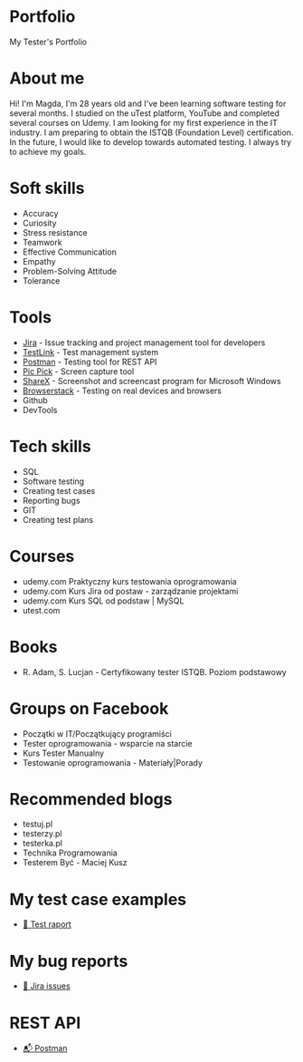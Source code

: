 # Portfolio
My Tester's Portfolio

# About me

Hi! I'm Magda, I'm 28 years old and I've been learning software testing for several months. I studied on the uTest platform, YouTube and completed several courses on Udemy. I am looking for my first experience in the IT industry. I am preparing to obtain the ISTQB (Foundation Level) certification. In the future, I would like to develop towards automated testing. I always try to achieve my goals.
# Soft skills
  - Accuracy
  - Curiosity
  - Stress resistance
  - Teamwork
  - Effective Communication
  - Empathy
  - Problem-Solving Attitude
  - Tolerance
# Tools
  - [Jira](https://www.atlassian.com/software/jira0) - Issue tracking and project management tool for developers
  - [TestLink](https://testlink.org/) - Test management system
  - [Postman](https://www.postman.com/) - Testing tool for REST API
  - [Pic Pick](https://picpick.app/pl/) - Screen capture tool
  - [ShareX](https://getsharex.com/) - Screenshot and screencast program for Microsoft Windows
  - [Browserstack](https://www.browserstack.com/) - Testing on real devices and browsers
  - Github
  - DevTools
# Tech skills
  - SQL
  - Software testing
  - Creating test cases
  - Reporting bugs
  - GIT
  - Creating test plans
# Courses
  - udemy.com Praktyczny kurs testowania oprogramowania
  - udemy.com Kurs Jira od postaw - zarządzanie projektami
  - udemy.com Kurs SQL od podstaw | MySQL
  - utest.com
# Books
  - R. Adam, S. Lucjan - Certyfikowany tester ISTQB. Poziom podstawowy 
# Groups on Facebook
  - Początki w IT/Początkujący programiści
  - Tester oprogramowania - wsparcie na starcie
  - Kurs Tester Manualny
  - Testowanie oprogramowania - Materiały|Porady 
# Recommended blogs
  - testuj.pl
  - testerzy.pl
  - testerka.pl
  - Technika Programowania
  - Testerem Być - Maciej Kusz
# My test case examples
  - [📄 Test raport](test%20raport.pdf)
# My bug reports
  - [📸 Jira issues](/jira-issues)
 # REST API
  - [📬 Postman](/postman)
